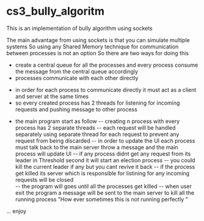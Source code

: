 # cs3_bully_algoritm

This is an implementation of bully algorithm using sockets 

The main advantage from using sockets is that 
you can simulate multiple systems 
So using any Shared Memory technique for communication between processes is not an option 
So there are two ways for doing this 
- create  a central queue for all the processes and  every process consume the message from the central queue accordingly 
- processes communicate with each other directly 


* in order for each process to communicate directly it must act as a client and server at the same times 
* so every created process has 2 threads for listening for incoming requests and pushing message to other process 


- the main program start as follow 
-- creating n process with every process has 2 separate threads 
-- each request will be handled separately using separate thread for each request to prevent any request from being discarded 
-- in order to update the UI each process must talk back to the main server throw a message and the main process will update UI 
-- if any process didnt get any request from its leader in Threshold second it will start an election process
-- you could kill the current leader if any but you cant revive it back 
-- if the process get killed  its server which is responsible for listining  for any incoming requests will be closed     
-- the program will goes until all the processes get killed 
-- when  user exit the program a message will be sent to the main server to kill all the running process "How ever sometimes this is not running perfectly " 

... enjoy 





